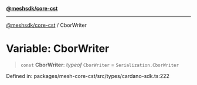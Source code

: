 [**@meshsdk/core-cst**](../README.md)

***

[@meshsdk/core-cst](../globals.md) / CborWriter

# Variable: CborWriter

> `const` **CborWriter**: *typeof* `CborWriter` = `Serialization.CborWriter`

Defined in: packages/mesh-core-cst/src/types/cardano-sdk.ts:222

